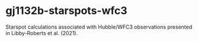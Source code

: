# gj1132b-starspots-wfc3
Starspot calculations associated with Hubble/WFC3 observations presented in Libby-Roberts et al. (2021).
